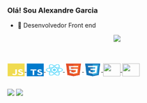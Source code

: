 ### Olá! Sou Alexandre Garcia

- 🔭 Desenvolvedor Front end

<div align="center">
  <a href="https://github.com/AleexGarcia">
  <img height="180em" src="https://github-readme-stats.vercel.app/api/top-langs/?username=AleexGarcia&layout=compact&langs_count=7&theme=radical"/>
</div>

##

<div style="display: inline_block"><br>
  <img align="center"  height="30" width="40" src="https://raw.githubusercontent.com/devicons/devicon/master/icons/javascript/javascript-plain.svg">
  <img align="center" height="30" width="40" src="https://raw.githubusercontent.com/devicons/devicon/master/icons/typescript/typescript-plain.svg">
  <img align="center"  height="30" width="40" src="https://raw.githubusercontent.com/devicons/devicon/master/icons/react/react-original.svg">
  <img align="center" height="30" width="40" src="https://raw.githubusercontent.com/devicons/devicon/master/icons/html5/html5-original.svg">
  <img align="center"  height="30" width="40" src="https://raw.githubusercontent.com/devicons/devicon/master/icons/css3/css3-original.svg">
  <img  align="center"  height="30" width="40" src="https://cdn.jsdelivr.net/gh/devicons/devicon/icons/php/php-plain.svg" />
  <img align="center"  height="30" width="40" src="https://cdn.jsdelivr.net/gh/devicons/devicon/icons/java/java-original-wordmark.svg" />
          

</div>
  
  ##
 
<div> 
  <a href = "mailto:alexandre_augusto_garcia@hotmail.com"><img src="https://img.shields.io/badge/Microsoft_Outlook-0078D4?style=for-the-badge&logo=microsoft-outlook&logoColor=white" target="_blank"></a>
  <a href="https://www.linkedin.com/in/aleexGarcia" target="_blank"><img src="https://img.shields.io/badge/-LinkedIn-%230077B5?style=for-the-badge&logo=linkedin&logoColor=white" target="_blank"></a> 
 
</div>
